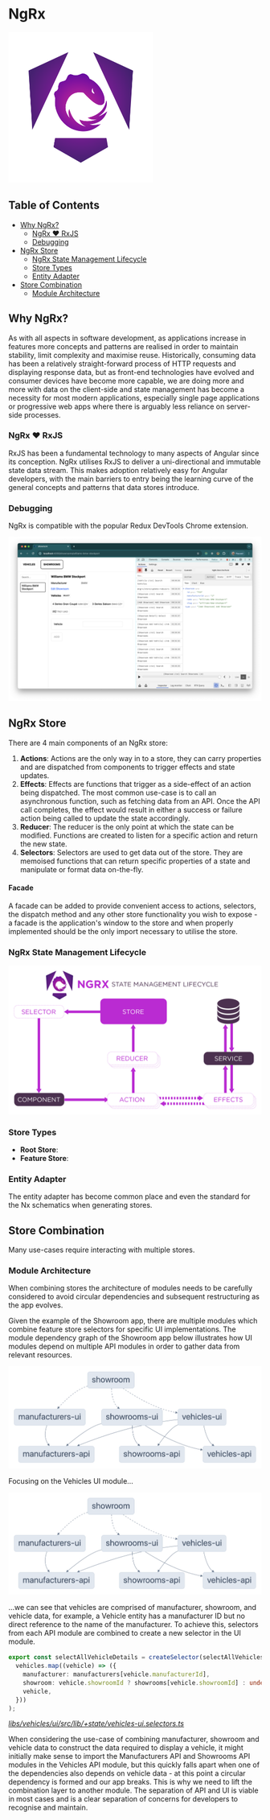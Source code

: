 # NgRx

![NgRx logo](./assets/ngrx-logo.png)

## Table of Contents

- [Why NgRx?](#why-ngrx)
  - [NgRx ♥ RxJS](#ngrx--rxjs)
  - [Debugging](#debugging)
- [NgRx Store](#ngrx-store)
  - [NgRx State Management Lifecycle](#ngrx-state-management-lifecycle)
  - [Store Types](#store-types)
  - [Entity Adapter](#entity-adapter)
- [Store Combination](#store-combination)
  - [Module Architecture](#module-architecture)

## Why NgRx?

As with all aspects in software development, as applications increase in features more concepts and patterns are realised in order to maintain stability, limit complexity and maximise reuse. Historically, consuming data has been a relatively straight-forward process of HTTP requests and displaying response data, but as front-end technologies have evolved and consumer devices have become more capable, we are doing more and more with data on the client-side and state management has become a necessity for most modern applications, especially single page applications or progressive web apps where there is arguably less reliance on server-side processes.

### NgRx ♥ RxJS

RxJS has been a fundamental technology to many aspects of Angular since its conception. NgRx utilises RxJS to deliver a uni-directional and immutable state data stream. This makes adoption relatively easy for Angular developers, with the main barriers to entry being the learning curve of the general concepts and patterns that data stores introduce.

### Debugging

NgRx is compatible with the popular Redux DevTools Chrome extension.

![Redux DevTools](./assets/redux-devtools.png)

## NgRx Store

There are 4 main components of an NgRx store:

1. **Actions**: Actions are the only way in to a store, they can carry properties and are dispatched from components to trigger effects and state updates.
2. **Effects**: Effects are functions that trigger as a side-effect of an action being dispatched. The most common use-case is to call an asynchronous function, such as fetching data from an API. Once the API call completes, the effect would result in either a success or failure action being called to update the state accordingly.
3. **Reducer**: The reducer is the only point at which the state can be modified. Functions are created to listen for a specific action and return the new state.
4. **Selectors**: Selectors are used to get data out of the store. They are memoised functions that can return specific properties of a state and manipulate or format data on-the-fly.

#### Facade

A facade can be added to provide convenient access to actions, selectors, the dispatch method and any other store functionality you wish to expose - a facade is the application's window to the store and when properly implemented should be the only import necessary to utilise the store.

### NgRx State Management Lifecycle

![State Management Lifecycle](./assets/state-management-lifecycle.png)

### Store Types

- **Root Store**:
- **Feature Store**:

### Entity Adapter

The entity adapter has become common place and even the standard for the Nx schematics when generating stores.

## Store Combination

Many use-cases require interacting with multiple stores.

### Module Architecture

When combining stores the architecture of modules needs to be carefully considered to avoid circular dependencies and subsequent restructuring as the app evolves.

Given the example of the Showroom app, there are multiple modules which combine feature store selectors for specific UI implementations. The module dependency graph of the Showroom app below illustrates how UI modules depend on multiple API modules in order to gather data from relevant resources.

![Showroom dependency graph](./assets/showroom-graph.png)

Focusing on the Vehicles UI module…

![Vehicles UI dependency graph](./assets/vehicles-ui-graph.png)

…we can see that vehicles are comprised of manufacturer, showroom, and vehicle data, for example, a Vehicle entity has a manufacturer ID but no direct reference to the name of the manufacturer. To achieve this, selectors from each API module are combined to create a new selector in the UI module.

```typescript
export const selectAllVehicleDetails = createSelector(selectAllVehicles, selectManufacturersEntities, selectShowroomsEntities, (vehicles, manufacturers, showrooms): VehicleDetail[] =>
  vehicles.map((vehicle) => ({
    manufacturer: manufacturers[vehicle.manufacturerId],
    showroom: vehicle.showroomId ? showrooms[vehicle.showroomId] : undefined,
    vehicle,
  }))
);
```

_[libs/vehicles/ui/src/lib/+state/vehicles-ui.selectors.ts](../libs/vehicles/ui/src/lib/+state/vehicles-ui.selectors.ts)_

When considering the use-case of combining manufacturer, showroom and vehicle data to construct the data required to display a vehicle, it might initially make sense to import the Manufacturers API and Showrooms API modules in the Vehicles API module, but this quickly falls apart when one of the dependencies also depends on vehicle data - at this point a circular dependency is formed and our app breaks. This is why we need to lift the combination layer to another module. The separation of API and UI is viable in most cases and is a clear separation of concerns for developers to recognise and maintain.
